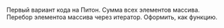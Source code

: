 Первый вариант кода на Питон. Сумма всех элементов массива.
Перебор элементоа массива через итератор.
Оформить, как функцию.
